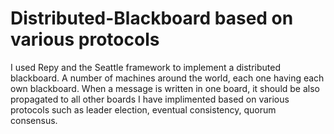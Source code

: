 # Distributed-Blackboard based on various protocols 

I used Repy and the Seattle framework to implement a distributed blackboard.  A number of machines around the world, each one having each own blackboard.  When a message is written in one board, it should be also propagated to all other boards
 I have implimented based on various protocols such as leader election, eventual consistency, quorum consensus. 
